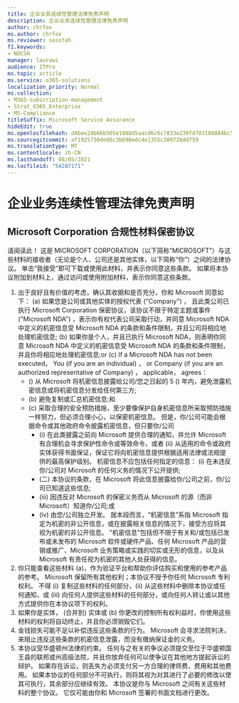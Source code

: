 ```yaml
---
title: 企业业务连续性管理法律免责声明
description: 企业业务连续性管理法律免责声明
author: chrfox
ms.author: chrfox
ms.reviewer: sosstah
f1.keywords:
- NOCSH
manager: laurawi
audience: ITPro
ms.topic: article
ms.service: o365-solutions
localization_priority: Normal
ms.collection:
- M365-subscription-management
- Strat_O365_Enterprise
- MS-Compliance
titleSuffix: Microsoft Service Assurance
hideEdit: true
ms.openlocfilehash: d4bee24b66b565e1068d5aacd6c6c7833e230fd703186884bc53d5e378ecf44d
ms.sourcegitcommit: af1925730de60c3b698edc4e1355c38972bdd759
ms.translationtype: MT
ms.contentlocale: zh-CN
ms.lasthandoff: 08/05/2021
ms.locfileid: "54287171"
---
```

# <a name="enterprise-business-continuity-management-legal-disclaimer"></a>企业业务连续性管理法律免责声明

## <a name="microsoft-corporation-non-disclosure-agreement-for-compliance-materials"></a>Microsoft Corporation 合规性材料保密协议

请阅读此！ 这是 MICROSOFT CORPORATION（以下简称“MICROSOFT”）与这些材料的接收者（无论是个人、公司还是其他实体，以下简称“你”）之间的法律协议。 单击“我接受”即可下载或使用此材料，并表示你同意这些条款。 如果将本协议附加到材料上，通过访问或使用附加材料，表示你同意这些条款。

1. 出于良好且有价值的考虑，确认其收据和是否充分，你和 Microsoft 同意如下： (a) 如果您是公司或其他实体的授权代表 ("Company") ， 且此类公司已执行 Microsoft Corporation 保密协议，该协议不限于特定主题或事件 ("Microsoft NDA") ，表示你有权代表公司采取行动，并同意 Microsoft NDA 中定义的机密信息受 Microsoft NDA 的条款和条件限制，并且公司将相应地处理机密信息; (b) 如果你是个人，并且已执行 Microsoft NDA，则表明你同意 Microsoft NDA 中定义的机密信息受 Microsoft NDA 的条款和条件限制，并且你将相应地处理机密信息;or (c) If a Microsoft NDA has not been executed， You (if you are an individual) ， or Company (if you are an authorized representative of Company) ， applicable， agrees： 
    -  () 从 Microsoft 将机密信息披露给公司/您之日起的 5 () 年内，避免泄露机密信息或将机密信息分发给任何第三方; 
    -  (b) 避免复制或汇总机密信息;和 
    -  (c) 采取合理的安全预防措施，至少要像保护自身机密信息所采取预防措施一样努力，但必须合理小心，以保密机密信息。 但是，你/公司可能会根据命令或其他政府命令披露机密信息，但只要你/公司 
        -  (i) 在此类披露之前向 Microsoft 提供合理的通知，并允许 Microsoft 有合理机会寻求保护性命令或等效命令，或者 (ii) 从适用的命令或政府实体获得书面保证，保证它将向机密信息提供根据适用法律或法规提供的最高保护级别。 机密信息不应包括任何指定的信息： (i) 在未违反你/公司对 Microsoft 的任何义务的情况下公开提供; 
        -  (二) 本协议的条款，在 Microsoft 将此信息披露给你/公司之前，你/公司已知道这些信息;
        -  (iii) 因违反对 Microsoft 的保密义务而从 Microsoft 的源（而非 Microsoft）知道你/公司;或
        -  (iv) 由您/公司独立开发。 就本段而言，“机密信息”系指 Microsoft 指定为机密的非公开信息，或在披露相关信息的情况下，接受方应将其视为机密的非公开信息。 "机密信息"包括但不限于有关和/或包括已发布或未发布的 Microsoft 软件或硬件产品、任何 Microsoft 产品的营销或推广、Microsoft 业务策略或实践的切实或无形的信息，以及从 Microsoft 有责任视为机密的其他人处获得的信息。
2. 你只能查看这些材料 (a)，作为验证平台和帮助你评估购买和使用的参考产品的参考。 Microsoft 保留所有其他权利；本协议不授予你任何 Microsoft 专利权利。 不得 (i) 复制这些材料的任何部分，(ii) 从这些材料中删除本协议或任何通知，或 (iii) 向任何人提供这些材料的任何部分，或向任何人转让或以其他方式提供你在本协议项下的权利。 
3. 如果你是实体， (合并到) 实体或 (b) 你更改的控制所有权利益时，你使用这些材料的权利将自动终止，并且你必须销毁它们。 
4. 金钱损失可能不足以补偿违反这些条款的行为。  Microsoft 会寻求法院判决，来阻止违反这些条款的机密信息泄露，而没有缴纳保证金的义务。  
5. 本协议受华盛顿州法律的约束。 任何与之有关的争议必须提交至位于华盛顿国王县的联邦或州高级法院，并且你放弃任何可以使争议在其他地方提起诉讼的辩护。 如果存在诉讼，则丢失方必须支付另一方合理的律师费、费用和其他费用。 如果本协议的任何部分不可执行，则将其视为对其进行了必要的修改以使其可执行，其余部分应继续有效。 本协议是你与 Microsoft 之间有关这些材料的整个协议。 它仅可能由你和 Microsoft 签署的书面文档进行更改。
